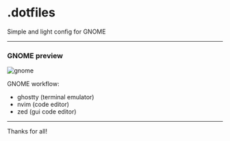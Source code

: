 # **.dotfiles** 

Simple and light config for GNOME

---

### GNOME preview 

![gnome](assets/gnome-.png)

GNOME workflow:
- ghostty (terminal emulator)
- nvim (code editor)
- zed (gui code editor)

---

Thanks for all!
